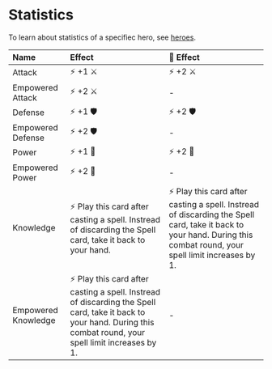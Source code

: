 # Statistics

To learn about statistics of a specifiec hero, see [heroes](heroes.md).

| Name | Effect | 👑 Effect |
| :--- | :--- | :--- |
| Attack | ⚡ +1 ⚔️ | ⚡ +2 ⚔️ |
| Empowered Attack | ⚡ +2 ⚔️ | - |
| Defense | ⚡ +1 🛡️ | ⚡ +2 🛡️ |
| Empowered Defense | ⚡ +2 🛡️ | - |
| Power | ⚡ +1 📖 | ⚡ +2 📖 |
| Empowered Power | ⚡ +2 📖 | - |
| Knowledge | ⚡ Play this card after casting a spell. Instread of discarding the Spell card, take it back to your hand. | ⚡ Play this card after casting a spell. Instread of discarding the Spell card, take it back to your hand. During this combat round, your spell limit increases by 1. |
| Empowered Knowledge | ⚡ Play this card after casting a spell. Instread of discarding the Spell card, take it back to your hand. During this combat round, your spell limit increases by 1. | - |
